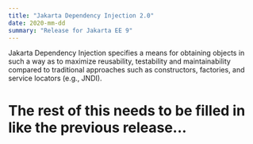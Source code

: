 ```yaml
---
title: "Jakarta Dependency Injection 2.0"
date: 2020-mm-dd
summary: "Release for Jakarta EE 9"
---
```


Jakarta Dependency Injection specifies a means for obtaining objects in such a way as to maximize reusability, testability and maintainability compared to traditional approaches such as constructors, factories, and service locators (e.g., JNDI).

# The rest of this needs to be filled in like the previous release...

